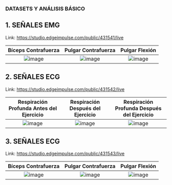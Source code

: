 ###  DATASETS Y ANÁLISIS BÁSICO

## 1. SEÑALES EMG

Link: https://studio.edgeimpulse.com/public/431541/live

| Bíceps Contrafuerza | Pulgar Contrafuerza | Pulgar Flexión |
|:----------------:|:----------------:|:----------------:|
| ![image](https://github.com/MariaZubiate/isb_2024_gh82/assets/164538247/43d8e337-2058-47fc-b6c0-e93e14e289c7) | ![image](https://github.com/MariaZubiate/isb_2024_gh82/assets/164538247/b0ea0923-552d-4b7f-859f-23b12f08c37c) | ![image](https://github.com/MariaZubiate/isb_2024_gh82/assets/164538247/ce4ded0b-39ea-4dbf-b642-6315418dba74) |

## 2. SEÑALES ECG 

Link: https://studio.edgeimpulse.com/public/431542/live

| Respiración Profunda Antes del Ejercicio | Respiración Después del Ejercicio | Respiración Profunda Después del Ejercicio |
|:----------------:|:----------------:|:----------------:|
| ![image](https://github.com/MariaZubiate/isb_2024_gh82/assets/164538247/bf4993c7-aa08-4c59-b00e-583154d5ecac) | ![image](https://github.com/MariaZubiate/isb_2024_gh82/assets/164538247/3afa55d3-fe5a-4b8d-9549-774ba01407e7) | ![image](https://github.com/MariaZubiate/isb_2024_gh82/assets/164538247/d6f3125d-0113-42b2-b96a-717d46568f5f) |

## 3. SEÑALES ECG 

Link: https://studio.edgeimpulse.com/public/431543/live

| Bíceps Contrafuerza | Pulgar Contrafuerza | Pulgar Flexión |
|:----------------:|:----------------:|:----------------:|
| ![image](https://github.com/MariaZubiate/isb_2024_gh82/assets/164538247/43d8e337-2058-47fc-b6c0-e93e14e289c7) | ![image](https://github.com/MariaZubiate/isb_2024_gh82/assets/164538247/b0ea0923-552d-4b7f-859f-23b12f08c37c) | ![image](https://github.com/MariaZubiate/isb_2024_gh82/assets/164538247/ce4ded0b-39ea-4dbf-b642-6315418dba74) |
